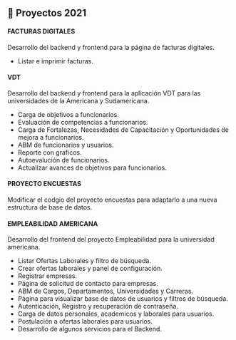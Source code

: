 ## 🌱 Proyectos 2021

#### FACTURAS DIGITALES

Desarrollo del backend y frontend para la página de facturas digitales.
- Listar e imprimir facturas.

#### VDT

Desarrollo del backend y frontend para la aplicación VDT para las universidades de la Americana y Sudamericana.
- Carga de objetivos a funcionarios.
- Evaluación de competencias a funcionarios.
- Carga de Fortalezas, Necesidades de Capacitación y Oportunidades de mejora a funcionarios.
- ABM de funcionarios y usuarios.
- Reporte con graficos.
- Autoevalución de funcionarios.
- Actualizar avances de objetivos para funcionarios.

#### PROYECTO ENCUESTAS

Modificar el codgio del proyecto encuestas para adaptarlo a una nueva estructura de base de datos.

#### EMPLEABILIDAD AMERICANA
Desarrollo del frontend del proyecto Empleabilidad para la universidad americana.
- Listar Ofertas Laborales y filtro de búsqueda.
- Crear ofertas laborales y panel de configuración.
- Registrar empresas.
- Página de solicitud de contacto para empresas.
- ABM de Cargos, Departamentos, Universidades y Carreras.
- Página para visualizar base de datos de usuarios y filtros de búsqueda.
- Autenticación, Registro y recuperación de contraseña.
- Carga de datos personales, academicos y laborales para usuarios.
- Postulación a ofertas laborales para usuarios.
- Desarrollo de algunos servicios para el Backend.
